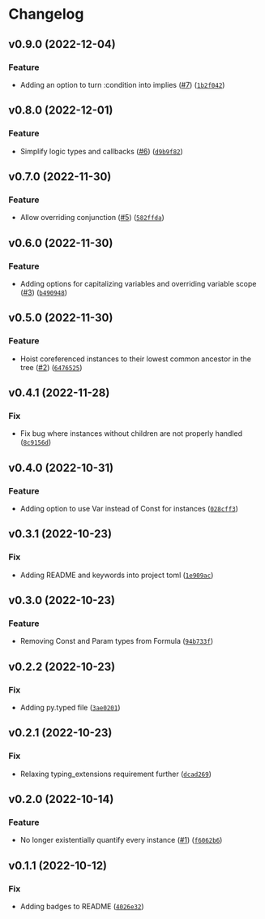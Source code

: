 # Changelog

<!--next-version-placeholder-->

## v0.9.0 (2022-12-04)
### Feature
* Adding an option to turn :condition into implies ([#7](https://github.com/chanind/amr-logic-converter/issues/7)) ([`1b2f042`](https://github.com/chanind/amr-logic-converter/commit/1b2f0425a34a26828e7adf2f48df8c33eb42180e))

## v0.8.0 (2022-12-01)
### Feature
* Simplify logic types and callbacks ([#6](https://github.com/chanind/amr-logic-converter/issues/6)) ([`d9b9f82`](https://github.com/chanind/amr-logic-converter/commit/d9b9f822da5fe681ac50ae0ca9f8fbcc942a81ae))

## v0.7.0 (2022-11-30)
### Feature
* Allow overriding conjunction ([#5](https://github.com/chanind/amr-logic-converter/issues/5)) ([`582ffda`](https://github.com/chanind/amr-logic-converter/commit/582ffdadabb3774ac41d9e1234e26fb9f8f3dab1))

## v0.6.0 (2022-11-30)
### Feature
* Adding options for capitalizing variables and overriding variable scope ([#3](https://github.com/chanind/amr-logic-converter/issues/3)) ([`b490948`](https://github.com/chanind/amr-logic-converter/commit/b49094878df6f696de9a7e4c5ffff30164435e1c))

## v0.5.0 (2022-11-30)
### Feature
* Hoist coreferenced instances to their lowest common ancestor in the tree ([#2](https://github.com/chanind/amr-logic-converter/issues/2)) ([`6476525`](https://github.com/chanind/amr-logic-converter/commit/64765255b042e27ad9d89c9aaea046e502e58fbf))

## v0.4.1 (2022-11-28)
### Fix
* Fix bug where instances without children are not properly handled ([`8c9156d`](https://github.com/chanind/amr-logic-converter/commit/8c9156d80d49742c6d851b3e3885735c5b69e7e6))

## v0.4.0 (2022-10-31)
### Feature
* Adding option to use Var instead of Const for instances ([`028cff3`](https://github.com/chanind/amr-logic-converter/commit/028cff33284e233126be0c372c24d04a335f42eb))

## v0.3.1 (2022-10-23)
### Fix
* Adding README and keywords into project toml ([`1e909ac`](https://github.com/chanind/amr-logic-converter/commit/1e909ac155ba89b14566eee6fe8ce040e7c64366))

## v0.3.0 (2022-10-23)
### Feature
* Removing Const and Param types from Formula ([`94b733f`](https://github.com/chanind/amr-logic-converter/commit/94b733f5b8dfa9e5098049cdfe08461bed697421))

## v0.2.2 (2022-10-23)
### Fix
* Adding py.typed file ([`3ae0201`](https://github.com/chanind/amr-logic-converter/commit/3ae0201bbf67e5db0692b9101bc7aa9e74525d07))

## v0.2.1 (2022-10-23)
### Fix
* Relaxing typing_extensions requirement further ([`dcad269`](https://github.com/chanind/amr-logic-converter/commit/dcad269b8495bf3287f0fff0fa26f3806114635b))

## v0.2.0 (2022-10-14)
### Feature
* No longer existentially quantify every instance ([#1](https://github.com/chanind/amr-logic-converter/issues/1)) ([`f6062b6`](https://github.com/chanind/amr-logic-converter/commit/f6062b6cd5fa1824ec7d15d445c2d2228c118a9b))

## v0.1.1 (2022-10-12)
### Fix
* Adding badges to README ([`4026e32`](https://github.com/chanind/amr-logic-converter/commit/4026e32e063d8f8774c293a2e752ffcff4a40560))
